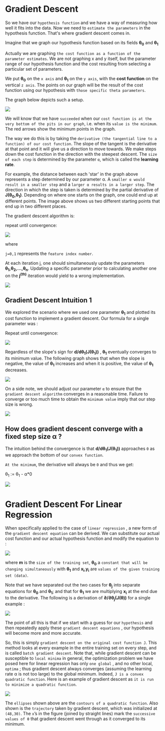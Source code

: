 <h1>Gradient Descent</h1>


So we have our `hypothesis function` and we have a way of measuring how well it fits into the data. Now we need to `estimate the parameters` in the hypothesis function. That's where gradient descent comes in.

Imagine that we graph our hypothesis function based on its fields <b>θ<sub>0</sub></b> and <b>θ<sub>1</sub></b> 

Actually we are graphing `the cost function as a function of the parameter estimates`. We are not graphing x and y itself, but the parameter range of our hypothesis function and the cost resulting from selecting a particular set of parameters.

We put <b>θ<sub>0</sub></b> on the `x axis` and <b>θ<sub>1</sub></b> on the `y axis`, with the <b>cost function</b> on the vertical `z axis`. The points on our graph will be the result of the cost function using our hypothesis with `those specific theta parameters`.

The graph below depicts such a setup.

![](https://d3c33hcgiwev3.cloudfront.net/imageAssetProxy.v1/bn9SyaDIEeav5QpTGIv-Pg_0d06dca3d225f3de8b5a4a7e92254153_Screenshot-2016-11-01-23.48.26.png?expiry=1598572800000&hmac=nDJ_YbWoFqIwRVVCzw2h2qMujfXzE0X56d4060pbjdI)

We will know that we have `succeeded` when our `cost function is at the very bottom of the pits in our graph`, i.e. when its `value is the minimum`. The red arrows show the minimum points in the graph.

The way we do this is by taking the `derivative (the tangential line to a function) of our cost function`. The slope of the tangent is the derivative at that point and it will give us a direction to move towards. We make steps down the cost function in the direction with the steepest descent. The `size of each step` is determined by the parameter `α`, which is called the <b>learning rate</b>.

For example, the distance between each 'star' in the graph above represents a step determined by our parameter α. A `smaller α would result in a smaller step` and a `larger α results in a larger step`. The direction in which the step is taken is determined by the partial derivative of <b>J(θ<sub>0</sub>,θ<sub>1</sub>)</b>. Depending on where one starts on the graph, one could end up at different points. The image above shows us two different starting points that end up in two different places.

The gradient descent algorithm is:

repeat until convergence:

![](https://lh3.googleusercontent.com/ulYI20lc8IADRTflAarnQaVmiPoUv-27PhHqJixX8M9QigG25WwiLTRLvjq7UvXR_J7FzxqIiuxonHD_IFWRZw13HWUyiGIH4nIf8dv1a3p6v7CwcDPtxj_5iz5zPqpp40KktW3CWidfiVAqijAkJYT5M9Kl78WYVgz2Ng8GpWdTjSsnrEdLpw1-Utdq_M6pf5GJGIcj6vovVUOLq6n7MOKvairk4gKokCNnNdFuLtn7Gk7fMXBLwV1DeMFdwFpyPfHOA9F_sSxQqgRMQ1gr4P-gsPrt9Gs2owaVCwO0jVNRPkNliTupiL6_9T9P2GrjzLrbRa5ZFwyTSFRC2hY7L2CsoDQkNxQ_2lezNkYP2x7ds5-DwWbo3CVhWfvUwraMBetdQ_b8lkgMGd1BLK6YtjcOzP1uDYHV8E8VSN7yDSNfRHa3hKXWtxVXNWQnEE9BO7OJD1eXujp1t1-FBZQNRZt7J-tenBe3mTAnG-oUlmib816yENsOC6fcIiCCApqOuFEwUQS84pYBr3RkHNr7FIMhw-8OBp1J1PCh5GHstu1tWxY53P5PA8JaJ2tF0MfuXKSDxPOZF87tcApsaNnBs1H9PcLiMDbbVgK0HGBxBc6dz0XPIBrb3VqoZD2nSXqMEqDDySkIKOSbOagx9b4Uj3dyvQhPOPl68i0OyYgJT_-zq32_pwNnpobBmVwsCA=w189-h60-no?authuser=0)

where

`j=0,1` represents the `feature index number`.

At each iteration j, one should simultaneously update the parameters <b>θ<sub>1</sub>,θ<sub>2</sub>,...,θ<sub>n</sub></b>. Updating a specific parameter prior to calculating another one on the <b>j<sup>(th)</sup></b> iteration would yield to a wrong implementation.

![](https://d3c33hcgiwev3.cloudfront.net/imageAssetProxy.v1/yr-D1aDMEeai9RKvXdDYag_627e5ab52d5ff941c0fcc741c2b162a0_Screenshot-2016-11-02-00.19.56.png?expiry=1598572800000&hmac=K2ntT7hnKttICjXnoJjId0Ey0K8VESazpjuUKspOvWg)



<h2>Gradient Descent Intuition 1</h2>


We explored the scenario where we used one parameter <b>θ<sub>1</sub></b> and plotted its cost function to implement a gradient descent. Our formula for a single parameter was :

Repeat until convergence:

![](https://lh3.googleusercontent.com/z66G7BVFgSXZ2IqL0ZARAKiEX6_H4EO89o6EFlenKJ9j8oKXMWcbrq1Yun2VXr0nCdtTDlaMazGvWRGNPkMDCGRWIzGmD25i2WpHaJe5c5qgEQ30JMDjEdsg1NA1IplwhKlj9p3CpG6u5KzrWnwjhJMmvlFikriXPQqY4xbLhF5c3a_DKt3S49A7hNknMTec1utXuJdoBtEKNPkwgzicUDTCJ1Be2n_4wu04p0dnXenoUbEmuAty885L6EgywKvP4DxpyztKc-rKHE-PwbtXg65-KYtYmX1MHqdtX8L4W8V7qTgwMFc-74g119H4uX2YXTPCozzQZvlNrXjU4C6S9tDViW4u8O8LyImFIDqCSU23sYEZM2g01Aa2xnMcy_EtMXmx3yfI-VluhMzgXcr1FuVnWoU0b12vaIhgwRfEHG_Wau3Wiwldl6yilvQKxAtxGvUx7lk1YpThSz-Is_i4QEUh8er0vWSJ9Da92yfMB9WqalHWirjoZ7fD7irGDb5VKhgis0cH1BFW_1HtULx-S1fWJykKA0KSu1wtI8gOPCAgua8rfJbK-5g8OcqdTvWoB8tlXCJDzYuCJS_ixs0K6NkhA5pHk3KPS49GuyBywElVdvEhM4M_28IRZT0aarN9cHpoMYyguRXP7T_gHEJ9HPUSr5vnK2uTQTbQIeMzaNqBSAGyt8BjTgYwv54hmA=w189-h60-no?authuser=0)

Regardless of the slope's sign for <b>d/dθ<sub>1</sub>(J(θ<sub>1</sub>))</b> , <b>θ<sub>1</sub></b> eventually converges to its minimum value. The following graph shows that when the slope is negative, the value of <b>θ<sub>1</sub></b> increases and when it is positive, the value of <b>θ<sub>1</sub></b> decreases.

![](https://d3c33hcgiwev3.cloudfront.net/imageAssetProxy.v1/SMSIxKGUEeav5QpTGIv-Pg_ad3404010579ac16068105cfdc8e950a_Screenshot-2016-11-03-00.05.06.png?expiry=1598572800000&hmac=vkg97_r2urure1Ycz7rkIA28ajc8DRHgc9KvbvMN7bM)

On a side note, we should adjust our parameter `α` to ensure that the `gradient descent algorithm` converges in a reasonable time. Failure to converge or too much time to obtain the `minimum value` imply that our step size is wrong.

![](https://d3c33hcgiwev3.cloudfront.net/imageAssetProxy.v1/UJpiD6GWEeai9RKvXdDYag_3c3ad6625a2a4ec8456f421a2f4daf2e_Screenshot-2016-11-03-00.05.27.png?expiry=1598572800000&hmac=SiUPKvOzarx8z9QrZa7YUQ0aOEtMbr8MBpRhhJPbbco)

<h2> How does gradient descent converge with a fixed step size α ? </h2>

The intuition behind the convergence is that <b>d/dθ<sub>1</sub>(J(θ<sub>1</sub>))</b> approaches `0` as we approach the bottom of our `convex function`. 

`At the minimum`, the derivative will always be `0` and thus we get:


θ<sub>1</sub>  :=   θ<sub>1</sub>  -  α*0


![](https://d3c33hcgiwev3.cloudfront.net/imageAssetProxy.v1/RDcJ-KGXEeaVChLw2Vaaug_cb782d34d272321e88f202940c36afe9_Screenshot-2016-11-03-00.06.00.png?expiry=1598572800000&hmac=qEGWU9GpNI_t5O-tWlbAarX9cG6Og9Ji8jpqaspeWdQ)



<h1> Gradient Descent For Linear Regression </h1>



When specifically applied to the case of `linear regression` , a new form of the `gradient descent equation` can be derived. We can substitute our actual cost function and our actual hypothesis function and modify the equation to :


![](https://lh3.googleusercontent.com/qtk9HJHptRRaFdfr5f9suPs9uPTt-dr7AVum4BGGDgunwBM-Lx04JSEN08sWU_Ic8h2OrQTuORBWCIioQK_MVftq3GC7jinrsyLJE0DSiOFkkXOzHJoLNVYNjmg12nl3BhGJWeKFL3NqDWE2Hrx2UIyoz9zZwQyrm4MDlkkhzrI-iYI69H76XMCZCdv7f-C_7v8h7jROm8O5C-bJutDs8xC45Ss35DFIhNQTd_o2FB3FOtJMt4FP2ljIEiXXw9D7CochD1sbXw4uwf-N03pEsVNCK1fbCy-_zYIXvQ5m0x7rm_u3UE0FH4T_JAwJxLLGdr2OIuEjhPPb3MuVKSXoa6evTzRFgvh3gpiXh3ZXvLonGYyqv-cPBSpZuG7d3S0a0QC09hZ9gvddogChHLmno48TzT-eE4VNqlsfvPoygeG4-ANXfIPC92LPCa1oAwm_HlZrRgzi0CC0BgHqnneTjR7qU9JalWA5wayukvNKIiYFGz0Za6gJ4TEanInslvEEkjB2RFBYL8gkpgtxCUr_iWen8HonzcqONGaqzIB4O06PY7fTDg7ITNpSjXZzdA87J2bXSJMctQ4tSaDOjpWSszO3wzwSDUZULt6HpHt28TjABArICX5Qn3201H4uFVmphDm6Fj3ohNz_0mTACEmamDFwfcjd1-1ByRQi1RbazvFVk0GxToAcff96VitjVA=w839-h137-no?authuser=0)


where <b>m</b> is the `size of the training set`, <b>θ<sub>0</sub></b> a `constant that will be changing simultaneously` with <b>θ<sub>1</sub></b> and <b>x<sub>i</sub></b>,<b>y<sub>i</sub></b> are `values of the given training set (data)`.

Note that we have separated out the two cases for <b>θ<sub>j</sub></b> into separate equations for  <b>θ<sub>0</sub></b> and  <b>θ<sub>1</sub></b>; and that for  <b>θ<sub>1</sub></b> we are multiplying  <b/>x<sub>i</sub></b> at the end due to the derivative. The following is a derivation of  <b>∂/∂θ<sub>j</sub>(J(θ))</b> for a single example :

![](https://d3c33hcgiwev3.cloudfront.net/imageAssetProxy.v1/QFpooaaaEea7TQ6MHcgMPA_cc3c276df7991b1072b2afb142a78da1_Screenshot-2016-11-09-08.30.54.png?expiry=1598572800000&hmac=fe3q6ZPVUZBwUfKRjm6jm-bdRS6hCNyojLkXrPVbX9M)

The point of all this is that if we start with a guess for our `hypothesis` and then repeatedly apply these `gradient descent equations` , our hypothesis will become more and more accurate.

So, this is simply `gradient descent on the original cost function J`. This method looks at every example in the entire training set on every step, and is called `batch gradient descent`. Note that, while gradient descent can be susceptible to `local minima` in general, the optimization problem we have posed here for linear regression has only `one global` , and no other local, `optima` ; thus gradient descent always converges (assuming the learning rate α is not too large) to the global minimum. Indeed, `J is a convex quadratic function`. Here is an example of gradient descent as `it is run to minimize a quadratic function`.

![](https://d3c33hcgiwev3.cloudfront.net/imageAssetProxy.v1/xAQBlqaaEeawbAp5ByfpEg_24e9420f16fdd758ccb7097788f879e7_Screenshot-2016-11-09-08.36.49.png?expiry=1598572800000&hmac=7o8Loup6i7nFcLYXC7xKyNVzQAKCYQviTussrEukiDE)

The `ellipses` shown above are the `contours of a quadratic function`. Also shown is the `trajectory` taken by gradient descent, which was initialized at `(48,30)`. The `x`’s in the figure (joined by straight lines) mark the `successive values of θ` that gradient descent went through as it converged to its minimum.
